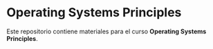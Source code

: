 # Operating Systems Principles

Este repositorio contiene materiales para el curso **Operating Systems Principles**.